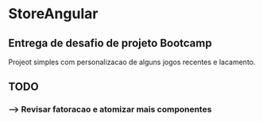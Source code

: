 # StoreAngular
## Entrega de desafio de projeto Bootcamp
Projeot simples com personalizacao de alguns jogos recentes e lacamento.
## TODO
### --> Revisar fatoracao e atomizar mais componentes
